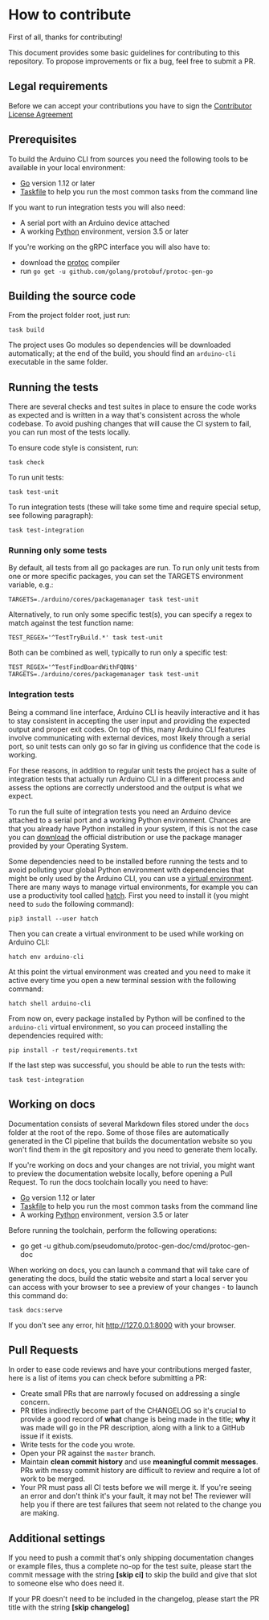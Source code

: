 # How to contribute

First of all, thanks for contributing!

This document provides some basic guidelines for contributing to this
repository. To propose improvements or fix a bug, feel free to submit a PR.

## Legal requirements

Before we can accept your contributions you have to sign the [Contributor License Agreement][0]

## Prerequisites

To build the Arduino CLI from sources you need the following tools to be
available in your local environment:

* [Go][1] version 1.12 or later
* [Taskfile][2] to help you run the most common tasks from the command line

If you want to run integration tests you will also need:

* A serial port with an Arduino device attached
* A working [Python][3] environment, version 3.5 or later

If you're working on the gRPC interface you will also have to:

* download the [protoc][6] compiler
* run `go get -u github.com/golang/protobuf/protoc-gen-go`

## Building the source code

From the project folder root, just run:

```shell
task build
```

The project uses Go modules so dependencies will be downloaded automatically;
at the end of the build, you should find an `arduino-cli` executable in the
same folder.

## Running the tests

There are several checks and test suites in place to ensure the code works as
expected and is written in a way that's consistent across the whole codebase.
To avoid pushing changes that will cause the CI system to fail, you can run most
of the tests locally.

To ensure code style is consistent, run:

```shell
task check
```

To run unit tests:

```shell
task test-unit
```

To run integration tests (these will take some time and require special setup,
see following paragraph):

```shell
task test-integration
```
### Running only some tests

By default, all tests from all go packages are run. To run only unit
tests from one or more specific packages, you can set the TARGETS
environment variable, e.g.:

    TARGETS=./arduino/cores/packagemanager task test-unit

Alternatively, to run only some specific test(s), you can specify a regex
to match against the test function name:

    TEST_REGEX='^TestTryBuild.*' task test-unit

Both can be combined as well, typically to run only a specific test:

    TEST_REGEX='^TestFindBoardWithFQBN$' TARGETS=./arduino/cores/packagemanager task test-unit

### Integration tests

Being a command line interface, Arduino CLI is heavily interactive and it has to
stay consistent in accepting the user input and providing the expected output
and proper exit codes. On top of this, many Arduino CLI features involve
communicating with external devices, most likely through a serial
port, so unit tests can only go so far in giving us confidence that the code is
working.

For these reasons, in addition to regular unit tests the project has a suite of
integration tests that actually run Arduino CLI in a different process and
assess the options are correctly understood and the output is what we expect.

To run the full suite of integration tests you need an Arduino device attached
to a serial port and a working Python environment. Chances are that you already
have Python installed in your system, if this is not the case you can
[download][3] the official distribution or use the package manager provided by
your Operating System.

Some dependencies need to be installed before running the tests and to avoid
polluting your global Python environment with dependencies that might be only
used by the Arduino CLI, you can use a [virtual environment][4]. There are many
ways to manage virtual environments, for example you can use a productivity tool
called [hatch][5]. First you need to install it (you might need to `sudo`
the following command):

```shell
pip3 install --user hatch
```

Then you can create a virtual environment to be used while working on Arduino
CLI:

```shell
hatch env arduino-cli
```

At this point the virtual environment was created and you need to make it active
every time you open a new terminal session with the following command:

```shell
hatch shell arduino-cli
```

From now on, every package installed by Python will be confined to the
`arduino-cli` virtual environment, so you can proceed installing the
dependencies required with:

```shell
pip install -r test/requirements.txt
```

If the last step was successful, you should be able to run the tests with:

```shell
task test-integration
```

## Working on docs

Documentation consists of several Markdown files stored under the `docs` folder
at the root of the repo. Some of those files are automatically generated in the
CI pipeline that builds the documentation website so you won't find them in the
git repository and you need to generate them locally.

If you're working on docs and your changes are not trivial, you might want to
preview the documentation website locally, before opening a Pull Request. To run
the docs toolchain locally you need to have:

* [Go][1] version 1.12 or later
* [Taskfile][2] to help you run the most common tasks from the command line
* A working [Python][3] environment, version 3.5 or later

Before running the toolchain, perform the following operations:

* go get -u github.com/pseudomuto/protoc-gen-doc/cmd/protoc-gen-doc

When working on docs, you can launch a command that will take care of
generating the docs, build the static website and start a local server you can
access with your browser to see a preview of your changes - to launch this
command do:

```shell
task docs:serve
```

If you don't see any error, hit http://127.0.0.1:8000 with your browser.

## Pull Requests

In order to ease code reviews and have your contributions merged faster, here is
a list of items you can check before submitting a PR:

* Create small PRs that are narrowly focused on addressing a single concern.
* PR titles indirectly become part of the CHANGELOG so it's crucial to provide a
  good record of **what** change is being made in the title; **why** it was made
  will go in the PR description, along with a link to a GitHub issue if it
  exists.
* Write tests for the code you wrote.
* Open your PR against the `master` branch.
* Maintain **clean commit history** and use **meaningful commit messages**.
  PRs with messy commit history are difficult to review and require a lot of
  work to be merged.
* Your PR must pass all CI tests before we will merge it. If you're seeing an
  error and don't think
  it's your fault, it may not be! The reviewer will help you if there are test
  failures that seem
  not related to the change you are making.

## Additional settings

If you need to push a commit that's only shipping documentation changes or
example files, thus a complete no-op for the test suite, please start the commit
message with the string **[skip ci]** to skip the build and give that slot to
someone else who does need it.

If your PR doesn't need to be included in the changelog, please start the PR
title with the string **[skip changelog]**

[0]: https://cla-assistant.io/arduino/arduino-cli
[1]: https://golang.org/doc/install
[2]: https://taskfile.dev/#/installation
[3]: https://www.python.org/downloads/
[4]: https://docs.python.org/3/tutorial/venv.html
[5]: https://github.com/ofek/hatch
[6]: https://github.com/protocolbuffers/protobuf/releases